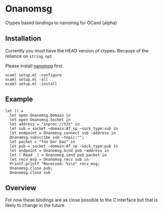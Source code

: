 # Onanomsg

Ctypes based bindings to nanomsg for OCaml (alpha)

## Installation

Currently you must have the HEAD version of ctypes. Because of the reliance
on `string_opt`

Please install [nanomsg](https://github.com/250bpm/nanomsg) first.

```
ocaml setup.ml -configure
ocaml setup.ml -all
ocaml setup.ml -install
```

## Example

```
let () = 
  let open Onanomsg.Domain in
  let open Onanomsg.Socket in
  let address = "inproc://t2t" in
  let sub = socket ~domain:Af_sp ~sock_type:sub in
  let endpoint = Onanomsg.connect sub ~address in
  Onanomsg.subscribe sub ~topic:"";
  let packet = "foo bar baz" in
  let pub = socket ~domain:Af_sp ~sock_type:pub in
  let endpoint = Onanomsg.bind pub ~address in
  let (`Read _) = Onanomsg.send pub packet in
  let recv_msg = Onanomsg.recv sub in
  Printf.printf "Received: %s\n" recv_msg;
  Onanomsg.close pub;
  Onanomsg.close sub
```

## Overview

For now these bindings are as close possible to the C interface but that is
likely to change in the future.
